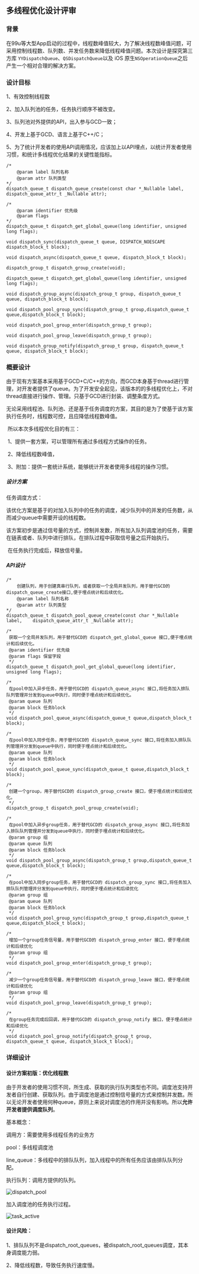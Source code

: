 ## 多线程优化设计评审

### 背景

在99u等大型App启动的过程中，线程数峰值较大，为了解决线程数峰值问题，可采用控制线程数、队列数、并发任务数来降低线程峰值问题。本次设计是探究第三方库 `YYDispatchQueue`、`QSDispatchQueue`以及 iOS 原生`NSOperationQueue`之后产生一个相对合理的解决方案。

### 设计目标

1、有效控制线程数

2、加入队列池的任务，任务执行顺序不被改变。

3、队列池对外提供的API，出入参与GCD一致；

4、开发上基于GCD、语言上基于C++/C；

5、为了统计开发者的使用API调用情况，应该加上以API埋点，以统计开发者使用习惯，和统计多线程优化结果的关键性能指标。

```Obj-c
/*
	@param label 队列名称
	@param attr 队列类型
*/
dispatch_queue_t dispatch_queue_create(const char *_Nullable label,	dispatch_queue_attr_t _Nullable attr);

/*
	@param identifier 优先级
	@param flags 
*/
dispatch_queue_t dispatch_get_global_queue(long identifier, unsigned long flags);

void dispatch_sync(dispatch_queue_t queue, DISPATCH_NOESCAPE dispatch_block_t block);

void dispatch_async(dispatch_queue_t queue, dispatch_block_t block);

dispatch_group_t dispatch_group_create(void);

dispatch_queue_t dispatch_get_global_queue(long identifier, unsigned long flags);

void dispatch_group_async(dispatch_group_t group, dispatch_queue_t queue, dispatch_block_t block);

void dispatch_pool_group_sync(dispatch_group_t group,dispatch_queue_t queue,dispatch_block_t block);

void dispatch_pool_group_enter(dispatch_group_t group);

void dispatch_pool_group_leave(dispatch_group_t group);

void dispatch_group_notify(dispatch_group_t group, dispatch_queue_t queue, dispatch_block_t block);
```

### 概要设计

​	由于现有方案基本采用基于GCD+C/C++的方向，而GCD本身基于thread进行管理，对开发者提供了queue。为了开发安全起见，该版本的的多线程优化上，不对thread直接进行操作、管理。只基于GCD进行封装、调整条度方式。

​	无论采用线程池、队列池、还是基于任务调度的方案，其目的是为了使基于该方案执行任务时，线程数可控，且应降低线程数峰值。

​	所以本次多线程优化目的有三：

​	1、提供一套方案，可以管理所有通过多线程方式操作的任务。

​	2、降低线程数峰值，

​	3、附加：提供一套统计系统，能够统计开发者使用多线程的操作习惯。

##### 设计方案

任务调度方式：

​	该优化方案是基于的对加入队列中的任务的调度，减少队列中的并发的任务数，从而减少queue中需要开设的线程数。

​	该方案初步是通过信号量的方式，控制并发数，所有加入队列调度池的任务，需要在链表或者、队列中进行排队，在排队过程中获取信号量之后开始执行。

​	在任务执行完成后，释放信号量。

##### API设计

```Obj-c
/*
	创建队列，用于创建真串行队列，或者获取一个全局并发队列，用于替代GCD的dispatch_queue_create接口,便于埋点统计和后续优化。
	@param label 队列名称
	@param attr 队列类型
*/
dispatch_queue_t dispatch_pool_queue_create(const char *_Nullable label,	dispatch_queue_attr_t _Nullable attr);

/*
 获取一个全局并发队列，用于替代GCD的 dispatch_get_global_queue 接口,便于埋点统计和后续优化。
 @param identifier 优先级
 @param flags 保留字段
 */
dispatch_queue_t dispatch_pool_get_global_queue(long identifier, unsigned long flags);

/*
 在pool中加入异步任务，用于替代GCD的 dispatch_queue_async 接口,将任务加入排队队列管理并分发到queue中执行，同时便于埋点统计和后续优化。
 @param queue 队列
 @param block 任务block
 */
void dispatch_pool_queue_async(dispatch_queue_t queue,dispatch_block_t block);

/*
 在pool中加入同步任务，用于替代GCD的 dispatch_queue_sync 接口,将任务加入排队队列管理并分发到queue中执行，同时便于埋点统计和后续优化。
 @param queue 队列
 @param block 任务block
 */
void dispatch_pool_queue_sync(dispatch_queue_t queue,dispatch_block_t block);

/*
 创建一个group，用于替代GCD的 dispatch_group_create 接口，便于埋点统计和后续优化。
 */
dispatch_group_t dispatch_pool_group_create(void);

/*
 在pool中加入异步group任务，用于替代GCD的 dispatch_group_async 接口,将任务加入排队队列管理并分发到queue中执行，同时便于埋点统计和后续优化。
 @param group 组
 @param queue 队列
 @param block 任务block
 */
void dispatch_pool_group_async(dispatch_group_t group,dispatch_queue_t queue,dispatch_block_t block);

/*
 在pool中加入同步group任务，用于替代GCD的 dispatch_group_sync 接口,将任务加入排队队列管理并分发到queue中执行，同时便于埋点统计和后续优化
 @param group 组
 @param queue 队列
 @param block 任务block
 */
void dispatch_pool_group_sync(dispatch_group_t group,dispatch_queue_t queue,dispatch_block_t block);

/*
 增加一个group任务信号量，用于替代GCD的 dispatch_group_enter 接口，便于埋点统计和后续优化
 @param group 组
 */
void dispatch_pool_group_enter(dispatch_group_t group);

/*
 减少一个group任务信号量，用于替代GCD的 dispatch_group_leave 接口，便于埋点统计和后续优化
 @param group 组
 */
void dispatch_pool_group_leave(dispatch_group_t group);

/*
 在group任务完成后回调，用于替代GCD的 dispatch_group_notify 接口，便于埋点统计和后续优化
 */
void dispatch_pool_group_notify(dispatch_group_t group, dispatch_queue_t queue, dispatch_block_t block);
```

### 详细设计

#### 设计方案初版：优化线程数

​	由于开发者的使用习惯不同，所生成、获取的执行队列类型也不同。调度池支持开发者自行创建、获取队列。由于调度池是通过控制信号量的方式来控制并发数。所以无论开发者使用何种queue，原则上来说对调度池的作用并没有影响。所以**允许开发者提供调度队列**。

基本概念：

调用方：需要使用多线程任务的业务方

pool：多线程调度池

line_queue：多线程中的排队队列，加入线程中的所有任务应该由排队队列分配。

执行队列：调用方提供的队列。

![dispatch_pool](images/dispatch_pool.png)

加入调度池的任务执行过程。

![task_active](images/task_active.png)

#### 设计风险：

1、排队队列不是dispatch_root_queues，被dispatch_root_queues调度，其本身调度能力弱。

2、降低线程数，导致任务执行速度慢。